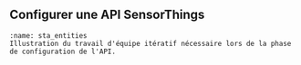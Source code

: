 ## Configurer une API SensorThings
```{figure} img/configure-loop.png
:name: sta_entities
Illustration du travail d'équipe itératif nécessaire lors de la phase de configuration de l'API.
```
